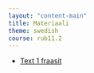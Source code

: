 ```yaml
---
layout: "content-main"
title: Materiaali
theme: swedish
course: rub11.2
---
```


- [Text 1 fraasit](/media/rub1/text1_alleviivaukset.pdf)
